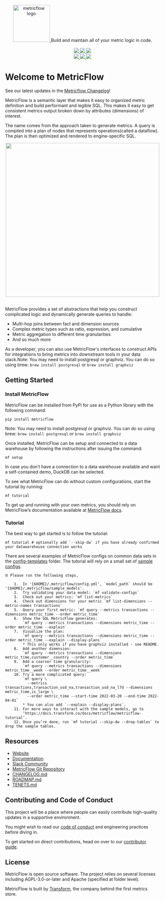 <p align="center">
  <a target="_blank" href="https://transform.co/metricflow">
    <picture>
      <img  alt="metricflow logo" src="https://github.com/transform-data/metricflow/raw/main/assets/MetricFlow_logo.png" width="auto" height="120">
    </picture>
  </a>
  Build and maintain all of your metric logic in code.
  <br /><br />
  <a target="_blank" href="https://twitter.com/transformio">
    <img src="https://img.shields.io/twitter/follow/transformio?labelColor=image.png&color=163B36&logo=twitter&style=flat">
  </a>
  <a target="_blank" href="http://community.transform.co/metricflow-signup">
    <img src="https://img.shields.io/badge/Slack-join-163B36">
  </a>
  <a target="_blank" href="https://github.com/transform-data/metricflow">
    <img src="https://img.shields.io/github/stars/transform-data/metricflow?labelColor=image.png&color=163B36&logo=github">
  </a>
  <br />
  <a target="_blank" href="https://github.com/transform-data/metricflow/blob/master/LICENSE">
    <img src="https://img.shields.io/pypi/l/metricflow?color=163B36&logo=AGPL-3.0">
  </a>
  <a target="_blank" href="https://pypi.org/project/metricflow/">
    <img src="https://img.shields.io/pypi/v/metricflow?labelColor=&color=163B36">
  </a>
  <img src="https://img.shields.io/pypi/pyversions/metricflow?labelColor=&color=163B36">
</p>

# Welcome to MetricFlow

See our latest updates in the [Metricflow Changelog](https://github.com/transform-data/metricflow/blob/main/CHANGELOG.md)!

MetricFlow is a semantic layer that makes it easy to organized metric definition and build performant and legible SQL. This makes it easy to get consistent metrics output broken down by attributes (dimensions) of interest.

The name comes from the approach taken to generate metrics. A query is compiled into a plan of nodes that represents operations(called a dataflow). The plan is then optimized and rendered to engine-specific SQL.

<p align="center">
<img src="https://github.com/transform-data/metricflow/raw/main/assets/example_plan.svg" height="500"/>
<br /><br />
</p>

MetricFlow provides a set of abstractions that help you construct complicated logic and dynamically generate queries to handle:

- Multi-hop joins between fact and dimension sources
- Complex metric types such as ratio, expression, and cumulative
- Metric aggregation to different time granularities
- And so much more

As a developer, you can also use MetricFlow's interfaces to construct APIs for integrations to bring metrics into downstream tools in your data stack.Note: You may need to install postgresql or graphviz. You can do so using brew: `brew install postgresql` or `brew install graphviz`

## Getting Started

### Install MetricFlow

MetricFlow can be installed from PyPi for use as a Python library with the following command:

```
pip install metricflow
```

Note: You may need to install postgresql or graphviz. You can do so using brew: `brew install postgresql` or `brew install graphviz`

Once installed, MetricFlow can be setup and connected to a data warehouse by following the instructions after issuing the command:

```
mf setup
```

In case you don't have a connection to a data warehouse available and want a self-contained demo, DuckDB can be selected.

To see what MetricFlow can do without custom configurations, start the tutorial by running:

```
mf tutorial
```

To get up and running with your own metrics, you should rely on MetricFlow’s documentation available at [MetricFlow docs](https://docs.transform.co/docs/metricflow/guides/introduction).

### Tutorial

The best way to get started is to follow the tutorial:

```
mf tutorial # optionally add `--skip-dw` if you have already confirmed your datawarehouse connection works
```

There are several examples of MetricFlow configs on common data sets in the [config-templates](/Users/nicholashandel/repositories/metricflow/config-templates) folder. The tutorial will rely on a small set of [sample configs](/Users/nicholashandel/repositories/metricflow/metricflow/cli/sample_models).

```
🤓 Please run the following steps,

    1.  In '{$HOME}/.metricflow/config.yml', `model_path` should be '{$HOME}/.metricflow/sample_models'.
    2.  Try validating your data model: `mf validate-configs`
    3.  Check out your metrics: `mf list-metrics`
    4.  Check out dimensions for your metric `mf list-dimensions --metric-names transactions`
    5.  Query your first metric: `mf query --metrics transactions --dimensions metric_time --order metric_time`
    6.  Show the SQL MetricFlow generates:
        `mf query --metrics transactions --dimensions metric_time --order metric_time --explain`
    7.  Visualize the plan:
        `mf query --metrics transactions --dimensions metric_time --order metric_time --explain --display-plans`
        * This only works if you have graphviz installed - see README.
    8.  Add another dimension:
        `mf query --metrics transactions --dimensions metric_time,customer__country --order metric_time`
    9.  Add a coarser time granularity:
        `mf query --metrics transactions --dimensions metric_time__week --order metric_time__week`
    10. Try a more complicated query:
        `mf query \
          --metrics transactions,transaction_usd_na,transaction_usd_na_l7d --dimensions metric_time,is_large \
          --order metric_time --start-time 2022-03-20 --end-time 2022-04-01`
        * You can also add `--explain --display-plans`.
    11. For more ways to interact with the sample models, go to
        ‘https://docs.transform.co/docs/metricflow/metricflow-tutorial’.
    12. Once you’re done, run `mf tutorial --skip-dw --drop-tables` to drop the sample tables.
```

## Resources

- [Website](https://transform.co/metricflow)
- [Documentation](https://docs.transform.co/docs/overview/metricflow-overview)
- [Slack Community](https://community.transform.co/metricflow-signup)
- [MetricFlow Git Repository](https://github.com/transform-data/metricflow)
- [CHANGELOG.md](https://github.com/transform-data/metricflow/blob/main/CHANGELOG.md)
- [ROADMAP.md](https://github.com/transform-data/metricflow/blob/main/ROADMAP.md)
- [TENETS.md](https://github.com/transform-data/metricflow/blob/main/TENETS.md)

## Contributing and Code of Conduct

This project will be a place where people can easily contribute high-quality updates in a supportive environment.

You might wish to read our [code of conduct](http://community.transform.co/metricflow-signup) and <LINK> engineering practices </LINK> before diving in.

To get started on direct contributions, head on over to our [contributor guide](https://github.com/transform-data/metricflow/blob/main/CONTRIBUTING.md).

## License

MetricFlow is open source software. The project relies on several licenses including AGPL-3.0-or-later and Apache (specified at folder level).

MetricFlow is built by [Transform](https://transform.co/), the company behind the first metrics store.
